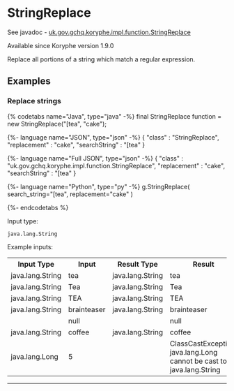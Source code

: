 # StringReplace
See javadoc - [uk.gov.gchq.koryphe.impl.function.StringReplace](ref://../../javadoc/koryphe/uk/gov/gchq/koryphe/impl/function/StringReplace.html)

Available since Koryphe version 1.9.0

Replace all portions of a string which match a regular expression.

## Examples

### Replace strings


{% codetabs name="Java", type="java" -%}
final StringReplace function = new StringReplace("[tea", "cake");

{%- language name="JSON", type="json" -%}
{
  "class" : "StringReplace",
  "replacement" : "cake",
  "searchString" : "[tea"
}

{%- language name="Full JSON", type="json" -%}
{
  "class" : "uk.gov.gchq.koryphe.impl.function.StringReplace",
  "replacement" : "cake",
  "searchString" : "[tea"
}

{%- language name="Python", type="py" -%}
g.StringReplace( 
  search_string="[tea", 
  replacement="cake" 
)

{%- endcodetabs %}

Input type:

```
java.lang.String
```

Example inputs:
<table style="display: block;">
<tr><th>Input Type</th><th>Input</th><th>Result Type</th><th>Result</th></tr>
<tr><td>java.lang.String</td><td>tea</td><td>java.lang.String</td><td>tea</td></tr>
<tr><td>java.lang.String</td><td>Tea</td><td>java.lang.String</td><td>Tea</td></tr>
<tr><td>java.lang.String</td><td>TEA</td><td>java.lang.String</td><td>TEA</td></tr>
<tr><td>java.lang.String</td><td>brainteaser</td><td>java.lang.String</td><td>brainteaser</td></tr>
<tr><td></td><td>null</td><td></td><td>null</td></tr>
<tr><td>java.lang.String</td><td>coffee</td><td>java.lang.String</td><td>coffee</td></tr>
<tr><td>java.lang.Long</td><td>5</td><td></td><td>ClassCastException: java.lang.Long cannot be cast to java.lang.String</td></tr>
</table>

-----------------------------------------------

